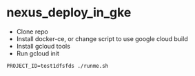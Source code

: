 # nexus_deploy_in_gke

- Clone repo
- Install docker-ce, or change script to use google cloud build
- Install gcloud tools
- Run gcloud init

```
PROJECT_ID=test1dfsfds ./runme.sh
```
